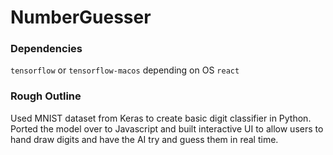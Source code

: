 # NumberGuesser

### Dependencies

`tensorflow` or `tensorflow-macos` depending on OS 
`react` 

### Rough Outline

Used MNIST dataset from Keras to create basic digit classifier in Python. Ported the model over to Javascript and built interactive UI to allow users to hand draw digits and have the AI try and guess them in real time.
